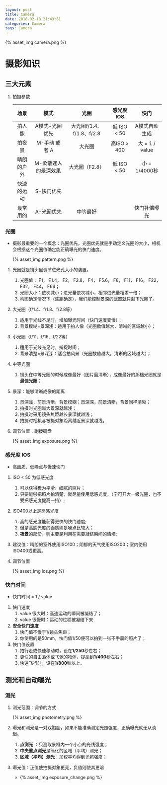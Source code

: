 ```yaml
---
layout: post
title: Camera
date: 2018-02-18 21:43:51
categories: Camera
tags: Camera
---
```


{% asset_img camera.png %}

# 摄影知识

## 三大元素

1. 拍摄参数

   |    场景    |         模式         |           光圈            |  感光度IOS  |      快门      |
   | :--------: | :------------------: | :-----------------------: | :---------: | :------------: |
   |   拍人像   |    A模式-光圈优先    | 大光圈f/1.4、f/1.8、f/2.8 | 低 ISO < 50 | A模式自动生成  |
   |   拍夜景   |    M-手动 或者 A     |          大光圈           | 高ISO > 400 | 大 = 1 / value |
   | 晴朗的户外 | M-柔散迷人的景深效果 |      大光圈（F2.8）       | 低 ISO < 50 | 小 = 1/4000秒  |
   | 快速的运动 |      S-快门优先      |                           |             |                |
   |  最常用的  |      A-光圈优先      |         中等最好          |             |  快门补偿曝光  |

### 光圈

- 摄影最重要的一个概念：光圈优先。光圈优先就是手动定义光圈的大小，相机会根据这个光圈值确定能正确曝光的快门速度。

  {% asset_img pattern.png %}

1. 光圈就是镜头里调节进光孔大小的装置。

   1. 光圈值： F1， F1.4， F2， F2.8， F4， F5.6， F8， F11， F16， F22， F32， F44， F64；
   2. 光圈大小：依次减小；进光量依次减小，相邻进光量相差一倍；
   3. 构图确定情况下（焦距确定），我们能控制景深的武器就只剩下光圈了。

2. 大光圈（f/1.4、f/1.8、f/2.8等）

   1. 适用于光线不足时，增加曝光时间（快门速度变慢）；
   2. 背景模糊=景深浅：适用于拍人像（光圈数值越大，清晰的区域越小）；

3. 小光圈（f/11、f/16、f/22等）

   1. 适用于光线充足时，捕捉时间；
   2. 背景清楚=景深深：适合拍风景（光圈数值越大，清晰的区域越大）；

4. 中等光圈

   1. 镜头在中等光圈的时候成像最好（图片最清晰），成像最好的那档光圈就是**最佳光圈**；

5. 景深：能够清晰成像的距离

   1. 景深浅，前景清晰，背景模糊；景深深，前景清晰，背景同样清晰；
   2. 拍摄时光圈越大景深就越浅；
   3. 拍摄时采用镜头焦距越长景深就越浅；
   4. 拍摄时相机与被摄对象距离越近景深就越浅。

6. 调节位置：副拨码盘

   {% asset_img exposure.png %}

### 感光度 IOS

- 高画质、低噪点与慢速快门

1. ISO < 50  为低感光度

   1. 可以获得极为平滑、细腻的照片；
   2. 只要能够把照片拍清楚，就尽量使用低感光度。（宁可开大一级光圈，也不要把感光度提高一挡）;

2. ISO400以上是高感光度

   1. 高的感光度能获得更快的快门速度;
   2. 但是高感光度的画质则是噪点比较大；
   3. **夜景**的部份，则主要是利用在需要凝结瞬间的情境;

3. 建议值：晴朗的室外使用ISO100；阴郁的天气使用ISO200；室内使用ISO400或更高。

4. 调节位置

   {% asset_img ios.png %}

### 快门时间

- 快门时间 = 1 / value

1. 快门速度
   1. value 很大时：高速运动的瞬间被凝结了；
   2. value 很慢时：运动的过程被凝结下来
2. **安全快门速度**
   1. 快门值不慢于1/镜头焦距；
   2. 你使用的是50mm，快门值1/50便可以拍到一张不手震的照片了；
3. 快门值设置
   1. 拍行走或快速移动时，设在**1/250**秒左右；
   2. 更快的自由落体或飞驰的物体，提高到**1/400**秒左右；
   3. 快速飞行时，设在**1/800**秒以上。

## 测光和自动曝光

### 测光

1. 测光范围：调节的方式

   {% asset_img photometry.png %}

2. 曝光和测光是一对双胞胎，如果不能准确测定光照强度，正确曝光就无从谈起。

   1. **点测光**  ：只测取景框内一个小点的光线强度；
   2. **中央重点测光**是简化的区域（平均）测光；
   3. **区域（平均）测光**：加权平均得到光照强度；

3. 曝光值：正值使拍摄对象更亮，负值则使其更暗

   + {% asset_img exposure_change.png %}